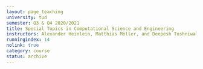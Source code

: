 ```yaml
---
layout: page_teaching
university: tud
semester: Q3 & Q4 2020/2021
title: Special Topics in Computational Science and Engineering
instructors: Alexander Heinlein, Matthias Möller, and Deepesh Toshniwal
runningindex: 14
nolink: true
category: course
status: archive
---
```

